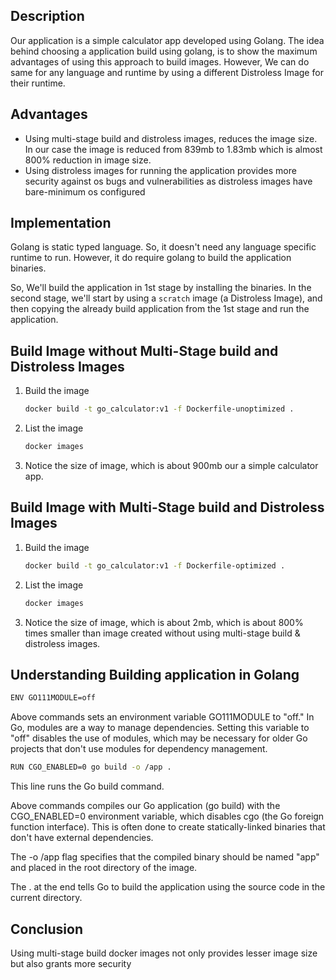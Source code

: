 ## Description 
Our application is a simple calculator app developed using Golang. The idea behind choosing a application build using golang, is to show the maximum advantages of using this approach to build images. However, We can do same for any language and runtime by using a different Distroless Image for their runtime.

## Advantages 
- Using multi-stage build and distroless images, reduces the image size. In our case the image is reduced from 839mb to 1.83mb which is almost 800% reduction in image size. 
- Using distroless images for running the application provides more security against os bugs and vulnerabilities as distroless images have bare-minimum os configured 


## Implementation 

Golang is static typed language. So, it doesn't need any language specific runtime to run. However, it do require golang to build the application binaries. 

So, We'll build the application in 1st stage by installing the binaries. In the second stage, we'll start by using a `scratch` image (a Distroless Image), and then copying the already build application from the 1st stage and run the application.

## Build Image without Multi-Stage build and Distroless Images
1. Build the image 

    ```sh
    docker build -t go_calculator:v1 -f Dockerfile-unoptimized .
    ```

2. List the image 

    ```sh
    docker images
    ```

3. Notice the size of image, which is about 900mb our a simple calculator app. 

## Build Image with Multi-Stage build and Distroless Images
1. Build the image 

    ```sh
    docker build -t go_calculator:v1 -f Dockerfile-optimized .
    ```

2. List the image 

    ```sh
    docker images
    ```

3. Notice the size of image, which is about 2mb, which is about 800% times smaller than image created without using multi-stage build & distroless images.

## Understanding Building application in Golang
```sh 
ENV GO111MODULE=off
```
Above commands sets an environment variable GO111MODULE to "off." In Go, modules are a way to manage dependencies. Setting this variable to "off" disables the use of modules, which may be necessary for older Go projects that don't use modules for dependency management.

```sh
RUN CGO_ENABLED=0 go build -o /app .
```
This line runs the Go build command. 

Above commands compiles our Go application (go build) with the CGO_ENABLED=0 environment variable, which disables cgo (the Go foreign function interface). This is often done to create statically-linked binaries that don't have external dependencies.

The -o /app flag specifies that the compiled binary should be named "app" and placed in the root directory of the image.

The . at the end tells Go to build the application using the source code in the current directory.

## Conclusion 
Using multi-stage build docker images not only provides lesser image size but also grants more security